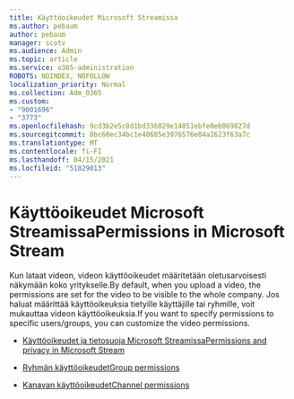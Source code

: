 ```yaml
---
title: Käyttöoikeudet Microsoft Streamissa
ms.author: pebaum
author: pebaum
manager: scotv
ms.audience: Admin
ms.topic: article
ms.service: o365-administration
ROBOTS: NOINDEX, NOFOLLOW
localization_priority: Normal
ms.collection: Adm_O365
ms.custom:
- "9001696"
- "3773"
ms.openlocfilehash: 9cd3b2e5c8d1bd336029e14051ebfe0eb069827d
ms.sourcegitcommit: 8bc60ec34bc1e40685e3976576e04a2623f63a7c
ms.translationtype: MT
ms.contentlocale: fi-FI
ms.lasthandoff: 04/15/2021
ms.locfileid: "51829013"
---
```

# <a name="permissions-in-microsoft-stream"></a><span data-ttu-id="ea8f0-102">Käyttöoikeudet Microsoft Streamissa</span><span class="sxs-lookup"><span data-stu-id="ea8f0-102">Permissions in Microsoft Stream</span></span>

<span data-ttu-id="ea8f0-103">Kun lataat videon, videon käyttöoikeudet määritetään oletusarvoisesti näkymään koko yritykselle.</span><span class="sxs-lookup"><span data-stu-id="ea8f0-103">By default, when you upload a video, the permissions are set for the video to be visible to the whole company.</span></span> <span data-ttu-id="ea8f0-104">Jos haluat määrittää käyttöoikeuksia tietyille käyttäjille tai ryhmille, voit mukauttaa videon käyttöoikeuksia.</span><span class="sxs-lookup"><span data-stu-id="ea8f0-104">If you want to specify permissions to specific users/groups, you can customize the video permissions.</span></span>

- [<span data-ttu-id="ea8f0-105">Käyttöoikeudet ja tietosuoja Microsoft Streamissa</span><span class="sxs-lookup"><span data-stu-id="ea8f0-105">Permissions and privacy in Microsoft Stream</span></span>](https://docs.microsoft.com/stream/portal-permissions)

- [<span data-ttu-id="ea8f0-106">Ryhmän käyttöoikeudet</span><span class="sxs-lookup"><span data-stu-id="ea8f0-106">Group permissions</span></span>](https://docs.microsoft.com/stream/portal-permissions#group-permissions)

- [<span data-ttu-id="ea8f0-107">Kanavan käyttöoikeudet</span><span class="sxs-lookup"><span data-stu-id="ea8f0-107">Channel permissions</span></span>](https://docs.microsoft.com/stream/portal-permissions#channel-permissions)